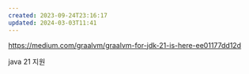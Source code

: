 ```yaml
---
created: 2023-09-24T23:16:17
updated: 2024-03-03T11:41
---
```

https://medium.com/graalvm/graalvm-for-jdk-21-is-here-ee01177dd12d

java 21 지원